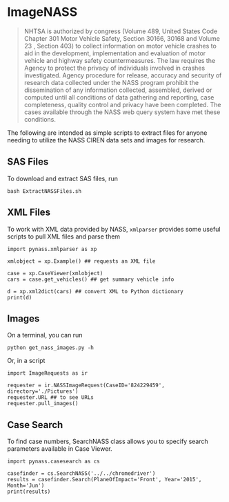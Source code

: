 # ImageNASS

> NHTSA is authorized by congress (Volume 489, United States Code Chapter 301 Motor Vehicle Safety, Section 30166, 30168 and Volume 23 , Section 403) to collect information on motor vehicle crashes to aid in the development, implementation and evaluation of motor vehicle and highway safety countermeasures. The law requires the Agency to protect the privacy of individuals involved in crashes investigated. Agency procedure for release, accuracy and security of research data collected under the NASS program prohibit the dissemination of any information collected, assembled, derived or computed until all conditions of data gathering and reporting, case completeness, quality control and privacy have been completed. The cases available through the NASS web query system have met these conditions.


The following are intended as simple scripts to extract files for anyone needing to utilize the NASS CIREN data sets and images for research.

## SAS Files

To download and extract SAS files, run

    bash ExtractNASSFiles.sh

## XML Files

To work with XML data provided by NASS, `xmlparser` provides some useful scripts to pull XML files and parse them

    import pynass.xmlparser as xp

    xmlobject = xp.Example() ## requests an XML file

    case = xp.CaseViewer(xmlobject) 
    cars = case.get_vehicles() ## get summary vehicle info

    d = xp.xml2dict(cars) ## convert XML to Python dictionary
    print(d)

## Images

On a terminal, you can run 
    
    python get_nass_images.py -h

Or, in a script
    
    import ImageRequests as ir

    requester = ir.NASSImageRequest(CaseID='824229459', directory='./Pictures')
    requester.URL ## to see URLs
    requester.pull_images()


## Case Search

To find case numbers, SearchNASS class allows you to specify search parameters available in Case Viewer.

    import pynass.casesearch as cs

    casefinder = cs.SearchNASS('../../chromedriver')
    results = casefinder.Search(PlaneOfImpact='Front', Year='2015', Month='Jun')
    print(results)



